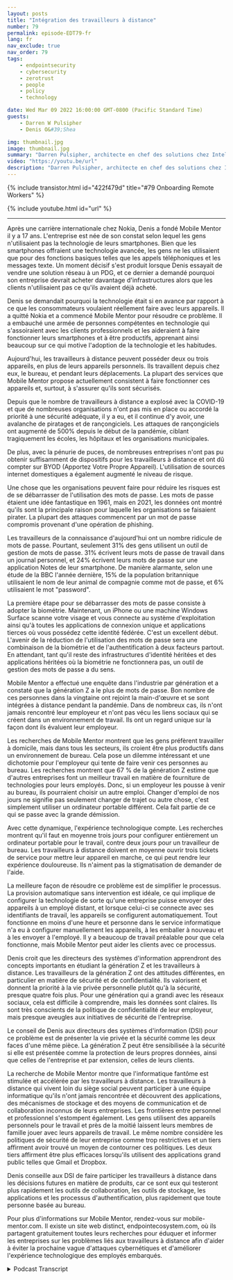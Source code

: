 ```yaml
---
layout: posts
title: "Intégration des travailleurs à distance"
number: 79
permalink: episode-EDT79-fr
lang: fr
nav_exclude: true
nav_order: 79
tags:
    - endpointsecurity
    - cybersecurity
    - zerotrust
    - people
    - policy
    - technology

date: Wed Mar 09 2022 16:00:00 GMT-0800 (Pacific Standard Time)
guests:
    - Darren W Pulsipher
    - Denis O&#39;Shea

img: thumbnail.jpg
image: thumbnail.jpg
summary: "Darren Pulsipher, architecte en chef des solutions chez Intel, a parlé avec Denis O'Shea, fondateur de Mobile Mentor, de son expérience, de ses recherches et de ses conseils sur l'intégration des travailleurs à distance, en particulier ceux de la génération Z."
video: "https://youtu.be/url"
description: "Darren Pulsipher, architecte en chef des solutions chez Intel, a parlé avec Denis O'Shea, fondateur de Mobile Mentor, de son expérience, de ses recherches et de ses conseils sur l'intégration des travailleurs à distance, en particulier ceux de la génération Z."
---
```


<div>
{% include transistor.html id="422f479d" title="#79 Onboarding Remote Workers" %}

{% include youtube.html id="url" %}
</div>

---

Après une carrière internationale chez Nokia, Denis a fondé Mobile Mentor il y a 17 ans. L'entreprise est née de son constat selon lequel les gens n'utilisaient pas la technologie de leurs smartphones. Bien que les smartphones offraient une technologie avancée, les gens ne les utilisaient que pour des fonctions basiques telles que les appels téléphoniques et les messages texte. Un moment décisif s'est produit lorsque Denis essayait de vendre une solution réseau à un PDG, et ce dernier a demandé pourquoi son entreprise devrait acheter davantage d'infrastructures alors que les clients n'utilisaient pas ce qu'ils avaient déjà acheté.

Denis se demandait pourquoi la technologie était si en avance par rapport à ce que les consommateurs voulaient réellement faire avec leurs appareils. Il a quitté Nokia et a commencé Mobile Mentor pour résoudre ce problème. Il a embauché une armée de personnes compétentes en technologie qui s'assoiraient avec les clients professionnels et les aideraient à faire fonctionner leurs smartphones et à être productifs, apprenant ainsi beaucoup sur ce qui motive l'adoption de la technologie et les habitudes.

Aujourd'hui, les travailleurs à distance peuvent posséder deux ou trois appareils, en plus de leurs appareils personnels. Ils travaillent depuis chez eux, le bureau, et pendant leurs déplacements. La plupart des services que Mobile Mentor propose actuellement consistent à faire fonctionner ces appareils et, surtout, à s'assurer qu'ils sont sécurisés.

Depuis que le nombre de travailleurs à distance a explosé avec la COVID-19 et que de nombreuses organisations n'ont pas mis en place ou accordé la priorité à une sécurité adéquate, il y a eu, et il continue d'y avoir, une avalanche de piratages et de rançongiciels. Les attaques de rançongiciels ont augmenté de 500% depuis le début de la pandémie, ciblant tragiquement les écoles, les hôpitaux et les organisations municipales.

De plus, avec la pénurie de puces, de nombreuses entreprises n'ont pas pu obtenir suffisamment de dispositifs pour les travailleurs à distance et ont dû compter sur BYOD (Apportez Votre Propre Appareil). L'utilisation de sources internet domestiques a également augmenté le niveau de risque.

Une chose que les organisations peuvent faire pour réduire les risques est de se débarrasser de l'utilisation des mots de passe. Les mots de passe étaient une idée fantastique en 1961, mais en 2021, les données ont montré qu'ils sont la principale raison pour laquelle les organisations se faisaient pirater. La plupart des attaques commencent par un mot de passe compromis provenant d'une opération de phishing.

Les travailleurs de la connaissance d'aujourd'hui ont un nombre ridicule de mots de passe. Pourtant, seulement 31% des gens utilisent un outil de gestion de mots de passe. 31% écrivent leurs mots de passe de travail dans un journal personnel, et 24% écrivent leurs mots de passe sur une application Notes de leur smartphone. De manière alarmante, selon une étude de la BBC l'année dernière, 15% de la population britannique utilisaient le nom de leur animal de compagnie comme mot de passe, et 6% utilisaient le mot "password".

La première étape pour se débarrasser des mots de passe consiste à adopter la biométrie. Maintenant, un iPhone ou une machine Windows Surface scanne votre visage et vous connecte au système d'exploitation ainsi qu'à toutes les applications de connexion unique et applications tierces où vous possédez cette identité fédérée. C'est un excellent début. L'avenir de la réduction de l'utilisation des mots de passe sera une combinaison de la biométrie et de l'authentification à deux facteurs partout. En attendant, tant qu'il reste des infrastructures d'identité héritées et des applications héritées où la biométrie ne fonctionnera pas, un outil de gestion des mots de passe a du sens.

Mobile Mentor a effectué une enquête dans l'industrie par génération et a constaté que la génération Z a le plus de mots de passe. Bon nombre de ces personnes dans la vingtaine ont rejoint la main-d'œuvre et se sont intégrées à distance pendant la pandémie. Dans de nombreux cas, ils n'ont jamais rencontré leur employeur et n'ont pas vécu les liens sociaux qui se créent dans un environnement de travail. Ils ont un regard unique sur la façon dont ils évaluent leur employeur.

Les recherches de Mobile Mentor montrent que les gens préfèrent travailler à domicile, mais dans tous les secteurs, ils croient être plus productifs dans un environnement de bureau. Cela pose un dilemme intéressant et une dichotomie pour l'employeur qui tente de faire venir ces personnes au bureau. Les recherches montrent que 67 % de la génération Z estime que d'autres entreprises font un meilleur travail en matière de fourniture de technologies pour leurs employés. Donc, si un employeur les pousse à venir au bureau, ils pourraient choisir un autre emploi. Changer d'emploi de nos jours ne signifie pas seulement changer de trajet ou autre chose, c'est simplement utiliser un ordinateur portable différent. Cela fait partie de ce qui se passe avec la grande démission.

Avec cette dynamique, l'expérience technologique compte. Les recherches montrent qu'il faut en moyenne trois jours pour configurer entièrement un ordinateur portable pour le travail, contre deux jours pour un travailleur de bureau. Les travailleurs à distance doivent en moyenne ouvrir trois tickets de service pour mettre leur appareil en marche, ce qui peut rendre leur expérience douloureuse. Ils n'aiment pas la stigmatisation de demander de l'aide.

La meilleure façon de résoudre ce problème est de simplifier le processus. La provision automatique sans intervention est idéale, ce qui implique de configurer la technologie de sorte qu'une entreprise puisse envoyer des appareils à un employé distant, et lorsque celui-ci se connecte avec ses identifiants de travail, les appareils se configurent automatiquement. Tout fonctionne en moins d'une heure et personne dans le service informatique n'a eu à configurer manuellement les appareils, à les emballer à nouveau et à les envoyer à l'employé. Il y a beaucoup de travail préalable pour que cela fonctionne, mais Mobile Mentor peut aider les clients avec ce processus.

Denis croit que les directeurs des systèmes d'information apprendront des concepts importants en étudiant la génération Z et les travailleurs à distance. Les travailleurs de la génération Z ont des attitudes différentes, en particulier en matière de sécurité et de confidentialité. Ils valorisent et donnent la priorité à la vie privée personnelle plutôt qu'à la sécurité, presque quatre fois plus. Pour une génération qui a grandi avec les réseaux sociaux, cela est difficile à comprendre, mais les données sont claires. Ils sont très conscients de la politique de confidentialité de leur employeur, mais presque aveugles aux initiatives de sécurité de l'entreprise.

Le conseil de Denis aux directeurs des systèmes d'information (DSI) pour ce problème est de présenter la vie privée et la sécurité comme les deux faces d'une même pièce. La génération Z peut être sensibilisée à la sécurité si elle est présentée comme la protection de leurs propres données, ainsi que celles de l'entreprise et par extension, celles de leurs clients.

La recherche de Mobile Mentor montre que l'informatique fantôme est stimulée et accélérée par les travailleurs à distance. Les travailleurs à distance qui vivent loin du siège social peuvent participer à une équipe informatique qu'ils n'ont jamais rencontrée et découvrent des applications, des mécanismes de stockage et des moyens de communication et de collaboration inconnus de leurs entreprises. Les frontières entre personnel et professionnel s'estompent également. Les gens utilisent des appareils personnels pour le travail et près de la moitié laissent leurs membres de famille jouer avec leurs appareils de travail. Le même nombre considère les politiques de sécurité de leur entreprise comme trop restrictives et un tiers affirment avoir trouvé un moyen de contourner ces politiques. Les deux tiers affirment être plus efficaces lorsqu'ils utilisent des applications grand public telles que Gmail et Dropbox.

Denis conseille aux DSI de faire participer les travailleurs à distance dans les décisions futures en matière de produits, car ce sont eux qui testeront plus rapidement les outils de collaboration, les outils de stockage, les applications et les processus d'authentification, plus rapidement que toute personne basée au bureau.

Pour plus d'informations sur Mobile Mentor, rendez-vous sur mobile-mentor.com. Il existe un site web distinct, endpointecosystem.com, où ils partagent gratuitement toutes leurs recherches pour éduquer et informer les entreprises sur les problèmes liés aux travailleurs à distance afin d'aider à éviter la prochaine vague d'attaques cybernétiques et d'améliorer l'expérience technologique des employés embarqués.



<details>
<summary> Podcast Transcript </summary>

<p></p>

</details>
